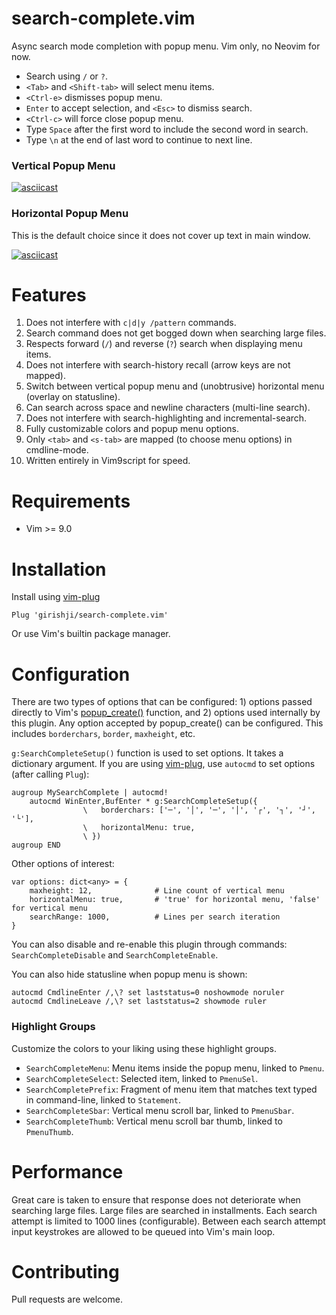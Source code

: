 # search-complete.vim

Async search mode completion with popup menu. Vim only, no Neovim for now.

- Search using `/` or `?`.
- `<Tab>` and `<Shift-tab>` will select menu items.
- `<Ctrl-e>` dismisses popup menu.
- `Enter` to accept selection, and `<Esc>` to dismiss search.
- `<Ctrl-c>` will force close popup menu.
- Type `Space` after the first word to include the second word in search.
- Type `\n` at the end of last word to continue to next line.

### Vertical Popup Menu

[![asciicast](https://asciinema.org/a/dGNdbLbsTMSdaL8E4PonxQDKL.svg)](https://asciinema.org/a/dGNdbLbsTMSdaL8E4PonxQDKL)


### Horizontal Popup Menu

This is the default choice since it does not cover up text in main window.

[![asciicast](https://asciinema.org/a/DrvlJnoumCA9jWuMH8WGBCVJz.svg)](https://asciinema.org/a/DrvlJnoumCA9jWuMH8WGBCVJz)

# Features

1. Does not interfere with `c|d|y /pattern` commands.
1. Search command does not get bogged down when searching large files.
1. Respects forward (`/`) and reverse (`?`) search when displaying menu items.
1. Does not interfere with search-history recall (arrow keys are not mapped).
1. Switch between vertical popup menu and (unobtrusive) horizontal menu (overlay on statusline).
1. Can search across space and newline characters (multi-line search).
1. Does not interfere with search-highlighting and incremental-search.
1. Fully customizable colors and popup menu options.
1. Only `<tab>` and `<s-tab>` are mapped (to choose menu options) in cmdline-mode.
1. Written entirely in Vim9script for speed.

# Requirements

- Vim >= 9.0

# Installation

Install using [vim-plug](https://github.com/junegunn/vim-plug)

```
Plug 'girishji/search-complete.vim'
```

Or use Vim's builtin package manager.

# Configuration

There are two types of options that can be configured: 1) options passed directly to Vim's
[popup_create()](https://vimhelp.org/popup.txt.html#popup_create-arguments)
function, and 2) options used internally by this plugin. Any option accepted by
popup_create() can be configured. This includes `borderchars`, `border`, `maxheight`, etc.

`g:SearchCompleteSetup()` function is used to set options. It takes a dictionary argument.
If you are using
[vim-plug](https://github.com/junegunn/vim-plug), use `autocmd` to set options
(after calling `Plug`):

```
augroup MySearchComplete | autocmd!
    autocmd WinEnter,BufEnter * g:SearchCompleteSetup({
                \   borderchars: ['─', '│', '─', '│', '┌', '┐', '┘', '└'],
                \   horizontalMenu: true,
                \ })
augroup END
```

Other options of interest:

```
var options: dict<any> = {
    maxheight: 12,              # Line count of vertical menu
    horizontalMenu: true,       # 'true' for horizontal menu, 'false' for vertical menu
    searchRange: 1000,          # Lines per search iteration
}
```

You can also disable and re-enable this plugin through commands: `SearchCompleteDisable` and `SearchCompleteEnable`.

You can also hide statusline when popup menu is shown:

```
autocmd CmdlineEnter /,\? set laststatus=0 noshowmode noruler
autocmd CmdlineLeave /,\? set laststatus=2 showmode ruler
```

### Highlight Groups

Customize the colors to your liking using these highlight groups.

- `SearchCompleteMenu`: Menu items inside the popup menu, linked to `Pmenu`.
- `SearchCompleteSelect`: Selected item, linked to `PmenuSel`.
- `SearchCompletePrefix`: Fragment of menu item that matches text typed in command-line, linked to `Statement`.
- `SearchCompleteSbar`: Vertical menu scroll bar, linked to `PmenuSbar`.
- `SearchCompleteThumb`: Vertical menu scroll bar thumb, linked to `PmenuThumb`.


# Performance

Great care is taken to ensure that response does not deteriorate when searching
large files. Large files are searched in installments. Each search attempt is
limited to 1000 lines (configurable). Between each search attempt input
keystrokes are allowed to be queued into Vim's main loop.

# Contributing

Pull requests are welcome.

